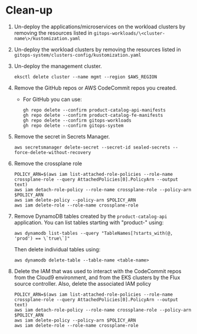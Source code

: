 # Clean-up
1. Un-deploy the applications/microservices on the workload clusters by removing the resources listed in ```gitops-workloads/\<cluster-name\>/kustomization.yaml```
2. Un-deploy the workload clusters by removing the resources listed in ```gitops-system/clusters-config/kustomization.yaml```
3. Un-deploy the management cluster.
    ```
    eksctl delete cluster --name mgmt --region $AWS_REGION
    ```
    
4. Remove the GitHub repos or AWS CodeCommit repos you created.
    - For GitHub you can use:
        ```
        gh repo delete --confirm product-catalog-api-manifests
        gh repo delete --confirm product-catalog-fe-manifests
        gh repo delete --confirm gitops-workloads
        gh repo delete --confirm gitops-system  
        ```
5. Remove the secret in Secrets Manager.
    ```
    aws secretsmanager delete-secret --secret-id sealed-secrets --force-delete-without-recovery
    ```

6. Remove the crossplane role
    ```
    POLICY_ARN=$(aws iam list-attached-role-policies --role-name crossplane-role --query AttachedPolicies[0].PolicyArn --output text)
    aws iam detach-role-policy --role-name crossplane-role --policy-arn $POLICY_ARN
    aws iam delete-policy --policy-arn $POLICY_ARN 
    aws iam delete-role --role-name crossplane-role
    ```

7. Remove DynamoDB tables created by the `product-catalog-api` application. You can list tables
starting with "product-" using:
    ```
    aws dynamodb list-tables --query "TableNames[?starts_with(@, 'prod') == \`true\`]"
    ```
    Then delete individual tables using:
    ```
    aws dynamodb delete-table --table-name <table-name>
    ```
8. Delete the IAM that was used to interact with the CodeCommit repos from the Cloud9 environment, and from the EKS clusters by the Flux source controller. Also, delete the associated IAM policy

    ```
    POLICY_ARN=$(aws iam list-attached-role-policies --role-name crossplane-role --query AttachedPolicies[0].PolicyArn --output text)
    aws iam detach-role-policy --role-name crossplane-role --policy-arn $POLICY_ARN
    aws iam delete-policy --policy-arn $POLICY_ARN 
    aws iam delete-role --role-name crossplane-role
    ```

